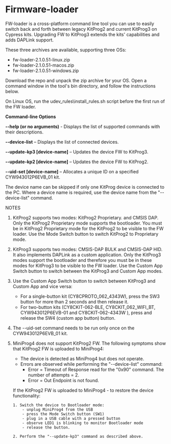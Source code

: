 # Firmware-loader

FW-loader is a cross-platform command line tool you can use to easily switch back and forth between legacy KitProg2 and current KitProg3 on Cypress kits. Upgrading FW to KitProg3 extends the kits' capabilities and adds DAPLink support.

These three archives are available, supporting three OSs:

- fw-loader-2.1.0.51-linux.zip
- fw-loader-2.1.0.51-macos.zip
- fw-loader-2.1.0.51-windows.zip

Download the repo and unpack the zip archive for your OS. Open a command window in the tool's bin directory, and follow the instructions below.

On Linux OS, run the udev_rules\install_rules.sh script before the first run of the FW loader.

**Command-line Options**

**--help (or no arguments)** - Displays the list of supported commands with their descriptions.

**--device-list** – Displays the list of connected devices.

**--update-kp3 [device-name]** – Updates the device FW to KitProg3.

**--update-kp2 [device-name]** – Updates the device FW to KitProg2.

**--uid-set [device-name]** – Allocates a unique ID on a specified CYW943012P6EVB_01 kit.

The device name can be skipped if only one KitProg device is connected to the PC. Where a device name is required, use the device name from the "--device-list" command.


NOTES 

1.  KitProg2 supports two modes: KitProg2 Proprietary. and CMSIS DAP. Only the KitProg2 Proprietary mode supports the bootloader. You must be in KitProg2 Proprietary mode for the KitProg2 to be visible to the FW loader. Use the Mode Switch button to switch KitProg2 to Proprietary mode.

2.  KitProg3 supports two modes: CMSIS-DAP BULK and CMSIS-DAP HID. It also implements DAPLink as a custom application.     Only the KitProg3 modes support the bootloader and therefore you must be in these modes for KitProg3 to be visible to the FW loader. Use the Custom App Switch button to switch between the KitProg3 and Custom App modes.
  
3. Use the Custom App Switch button to switch between KitProg3 and Custom App and vice versa:
    - For a single-button kit (CY8CPROTO_062_4343W), press the SW3 button for more than 2 seconds and then release it.
    - For two-button kits (CY8CKIT-062-BLE, CY8CKIT_062_WIFI_BT, CYW943012P6EVB-01 and 
CY8CKIT-062-4343W ), press and release the SW4 (custom app button) button.

4. The --uid-set command needs to be run only once on the CYW943012P6EVB_01 kit.
  
5.  MiniProg4 does not support KitProg2 FW. 
    The following symptoms show that KitProg2 FW is uploaded to MiniProg4:
    - The device is detected as MiniProg4 but does not operate.
    - Errors are observed while performing the "--device-list" command:
        - Error =  Timeout of Response read for the "0x90" command. The number of attempts = 2.
        - Error =  Out Endpoint is not found.

    If the KitProg2 FW is uploaded to MiniProg4 - to restore the device functionality:
    
        1. Switch the device to Bootloader mode:
            - unplug MiniProg4 from the USB
            - press the Mode Switch button (SW1)
            - plug in a USB cable with a pressed button
            - observe LED1 is blinking to monitor Bootloader mode
            - release the button.
    
        2. Perform the "--update-kp3" command as described above.
